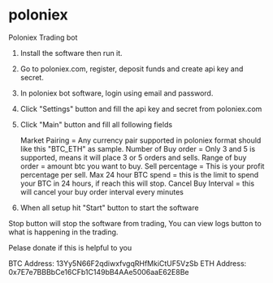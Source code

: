 # poloniex
Poloniex Trading bot

1. Install the software then run it.
2. Go to poloniex.com, register, deposit funds and create api key and secret.
3. In poloniex bot software, login using email and password.
4. Click "Settings" button and fill the api key and secret from poloniex.com
5. Click "Main" button and fill all following fields
   
   Market Pairing = Any currency pair supported in poloniex format should like this "BTC_ETH" as sample.
   Number of Buy order = Only 3 and 5 is supported, means it will place 3 or 5 orders and sells.
   Range of buy order = amount btc you want to buy.
   Sell percentage = This is your profit percentage per sell.
   Max 24 hour BTC spend = this is the limit to spend your BTC in 24 hours, if reach this will stop.
   Cancel Buy Interval = this will cancel your buy order interval every minutes
6. When all setup hit "Start" button to start the software

Stop button will stop the software from trading, You can view logs button to what is happening in the trading.

Pelase donate if this is helpful to you

BTC Address: 13Yy5N66F2qdiwxfvgqRHfMkiCtUF5VzSb
ETH Address: 0x7E7e7BBBbCe16CFb1C149bB4AAe5006aaE62E8Be
